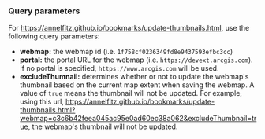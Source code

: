 ### Query parameters

For https://annelfitz.github.io/bookmarks/update-thumbnails.html, use the following query parameters:

- **webmap:** the webmap id (i.e. `1f758cf0236349fd8e9437593efbc3cc`)
- **portal:** the portal URL for the webmap (i.e. `https://devext.arcgis.com`). If no portal is specified, `https://www.arcgis.com` will be used.
- **excludeThumnail:** determines whether or not to update the webmap's thumbnail based on the current map extent when saving the webmap. A value of `true` means the thumbnail will not be updated. For example, using this url, https://annelfitz.github.io/bookmarks/update-thumbnails.html?webmap=c3c6b42feea045ac95e0ad60ec38a062&excludeThumbnail=true, the webmap's thumbnail will not be updated.
